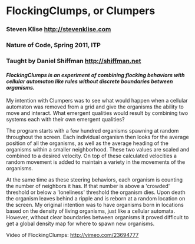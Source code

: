 FlockingClumps, or Clumpers
=====

### Steven Klise <http://stevenklise.com>
### Nature of Code, Spring 2011, ITP
### Taught by Daniel Shiffman <http://shiffman.net>

#### _FlockingClumps is an experiment of combining flocking behaviors with cellular automaton like rules without discrete boundaries between organisms._

My intention with Clumpers was to see what would happen when a cellular automaton was removed from a grid and give the organisms the ability to move and interact. What emergent qualities would result by combining two systems each with their own emergent qualities?

The program starts with a few hundred organisms spawning at random throughout the screen. Each individual organism then looks for the average position of all the organisms, as well as the average heading of the organisms within a smaller neighborhood. These two values are scaled and combined to a desired velocity. On top of these calculated velocities a random movement is added to maintain a variety in the movements of the organisms.

At the same time as these steering behaviors, each organism is counting the number of neighbors it has. If that number is above a 'crowded' threshold or below a 'loneliness' threshold the organism dies. Upon death the organism leaves behind a ripple and is reborn at a random location on the screen. My original intention was to have organisms born in locations based on the density of living organisms, just like a cellular automata. However, without clear boundaries between organisms it proved difficult to get a global density map for where to spawn new organisms.

Video of FlockingClumps: http://vimeo.com/23694777
